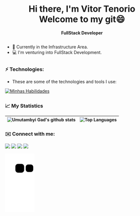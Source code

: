 <h1 align='center'>
  Hi there, I'm Vitor Tenorio
  <br>
  Welcome to my git😄
  <br/>
</h1>
<p align='center' style='font-weight:bold'> FullStack Developer </p>

##
  
- 👀 Currently in the Infrastructure Area.
- 💻 I'm venturing into FullStack Development.

##   
### ⚡ Technologies:
- These are some of the technologies and tools I use:

[![Minhas Habilidades](https://skillicons.dev/icons?i=html,css,js,ts,react,nextjs,nodejs,selenium,c#,dot-net
)](https://skillicons.dev)

##
### 📈 My Statistics

| ![Umutambyi Gad's github stats](https://github-readme-stats.vercel.app/api?username=VitorTenor&show_icons=true&hide_border=true&count_private=true&theme=jolly)  | ![Top Languages](https://github-readme-stats.vercel.app/api/top-langs/?username=VitorTenor&langs_count=10&count_private=true&hide_border=true&theme=jolly&layout=compact)   |
| ------------------- | ------------------- |

### ✉️ Connect with me:
<div> 
  <a href="https://www.linkedin.com/in/vitortelima/" target="_blank"><img src="https://img.shields.io/badge/-LinkedIn-%230077B5?style=for-the-badge&logo=linkedin&logoColor=white" target="_blank"></a> 
   <a href="https://api.whatsapp.com/send/?phone=%2B5511944730316&text&app_absent=0" target="_blank"><img src="https://img.shields.io/badge/WhatsApp-25D366?style=for-the-badge&logo=whatsapp&logoColor=white" target="_blank"></a>
  <a href="https://instagram.com/vitortenorio_" target="_blank"><img src="https://img.shields.io/badge/-Instagram-%23E4405F?style=for-the-badge&logo=instagram&logoColor=white" target="_blank"></a>
  <a href = "mailto:vitortenorio35@gmail.com"><img src="https://img.shields.io/badge/-Gmail-%23333?style=for-the-badge&logo=gmail&logoColor=white" target="_blank"></a>
  
 
  ![Snake animation](https://github.com/rafaballerini/rafaballerini/blob/output/github-contribution-grid-snake.svg)
 
</div>

